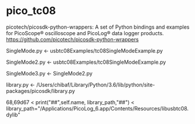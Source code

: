 # pico_tc08

picotech/picosdk-python-wrappers: A set of Python bindings and examples for PicoScope® oscilloscope and PicoLog® data logger products.
https://github.com/picotech/picosdk-python-wrappers

SingleMode.py <- usbtc08Examples/tc08SingleModeExample.py

SingleMode2.py <- usbtc08Examples/tc08SingleModeExample.py

SingleMode3.py <- SingleMode2.py

library.py <- /Users/chibaf/Library/Python/3.6/lib/python/site-packages/picosdk/library.py

68,69d67
<         print("##",self.name, library_path,"##")
<         library_path="/Applications/PicoLog_6.app/Contents/Resources/libusbtc08.dylib"


